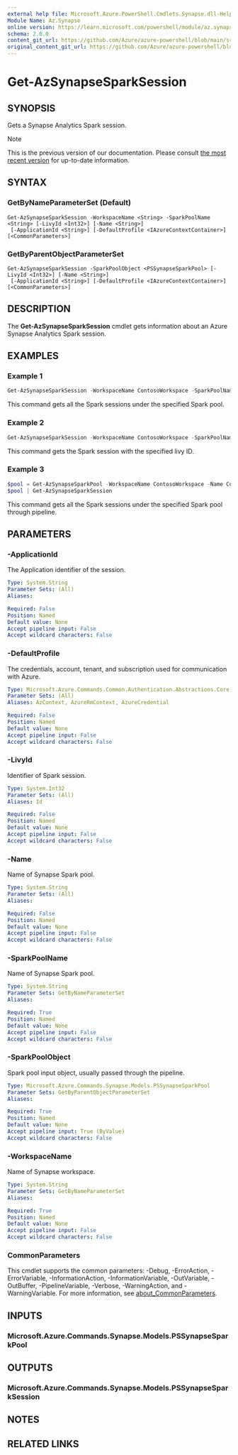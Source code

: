 ```yaml
---
external help file: Microsoft.Azure.PowerShell.Cmdlets.Synapse.dll-Help.xml
Module Name: Az.Synapse
online version: https://learn.microsoft.com/powershell/module/az.synapse/get-azsynapsesparksession
schema: 2.0.0
content_git_url: https://github.com/Azure/azure-powershell/blob/main/src/Synapse/Synapse/help/Get-AzSynapseSparkSession.md
original_content_git_url: https://github.com/Azure/azure-powershell/blob/main/src/Synapse/Synapse/help/Get-AzSynapseSparkSession.md
---
```


# Get-AzSynapseSparkSession

## SYNOPSIS
Gets a Synapse Analytics Spark session.

> [!NOTE]
>This is the previous version of our documentation. Please consult [the most recent version](/powershell/module/az.synapse/get-azsynapsesparksession) for up-to-date information.

## SYNTAX

### GetByNameParameterSet (Default)
```
Get-AzSynapseSparkSession -WorkspaceName <String> -SparkPoolName <String> [-LivyId <Int32>] [-Name <String>]
 [-ApplicationId <String>] [-DefaultProfile <IAzureContextContainer>] [<CommonParameters>]
```

### GetByParentObjectParameterSet
```
Get-AzSynapseSparkSession -SparkPoolObject <PSSynapseSparkPool> [-LivyId <Int32>] [-Name <String>]
 [-ApplicationId <String>] [-DefaultProfile <IAzureContextContainer>] [<CommonParameters>]
```

## DESCRIPTION
The **Get-AzSynapseSparkSession** cmdlet gets information about an Azure Synapse Analytics Spark session.

## EXAMPLES

### Example 1
```powershell
Get-AzSynapseSparkSession -WorkspaceName ContosoWorkspace -SparkPoolName ContosoSparkPool
```

This command gets all the Spark sessions under the specified Spark pool.

### Example 2
```powershell
Get-AzSynapseSparkSession -WorkspaceName ContosoWorkspace -SparkPoolName ContosoSparkPool -LivyId 1
```

This command gets the Spark session with the specified livy ID.

### Example 3
```powershell
$pool = Get-AzSynapseSparkPool -WorkspaceName ContosoWorkspace -Name ContosoSparkPool
$pool | Get-AzSynapseSparkSession
```

This command gets all the Spark sessions under the specified Spark pool through pipeline.

## PARAMETERS

### -ApplicationId
The Application identifier of the session.

```yaml
Type: System.String
Parameter Sets: (All)
Aliases:

Required: False
Position: Named
Default value: None
Accept pipeline input: False
Accept wildcard characters: False
```

### -DefaultProfile
The credentials, account, tenant, and subscription used for communication with Azure.

```yaml
Type: Microsoft.Azure.Commands.Common.Authentication.Abstractions.Core.IAzureContextContainer
Parameter Sets: (All)
Aliases: AzContext, AzureRmContext, AzureCredential

Required: False
Position: Named
Default value: None
Accept pipeline input: False
Accept wildcard characters: False
```

### -LivyId
Identifier of Spark session.

```yaml
Type: System.Int32
Parameter Sets: (All)
Aliases: Id

Required: False
Position: Named
Default value: None
Accept pipeline input: False
Accept wildcard characters: False
```

### -Name
Name of Synapse Spark pool.

```yaml
Type: System.String
Parameter Sets: (All)
Aliases:

Required: False
Position: Named
Default value: None
Accept pipeline input: False
Accept wildcard characters: False
```

### -SparkPoolName
Name of Synapse Spark pool.

```yaml
Type: System.String
Parameter Sets: GetByNameParameterSet
Aliases:

Required: True
Position: Named
Default value: None
Accept pipeline input: False
Accept wildcard characters: False
```

### -SparkPoolObject
Spark pool input object, usually passed through the pipeline.

```yaml
Type: Microsoft.Azure.Commands.Synapse.Models.PSSynapseSparkPool
Parameter Sets: GetByParentObjectParameterSet
Aliases:

Required: True
Position: Named
Default value: None
Accept pipeline input: True (ByValue)
Accept wildcard characters: False
```

### -WorkspaceName
Name of Synapse workspace.

```yaml
Type: System.String
Parameter Sets: GetByNameParameterSet
Aliases:

Required: True
Position: Named
Default value: None
Accept pipeline input: False
Accept wildcard characters: False
```

### CommonParameters
This cmdlet supports the common parameters: -Debug, -ErrorAction, -ErrorVariable, -InformationAction, -InformationVariable, -OutVariable, -OutBuffer, -PipelineVariable, -Verbose, -WarningAction, and -WarningVariable. For more information, see [about_CommonParameters](http://go.microsoft.com/fwlink/?LinkID=113216).

## INPUTS

### Microsoft.Azure.Commands.Synapse.Models.PSSynapseSparkPool

## OUTPUTS

### Microsoft.Azure.Commands.Synapse.Models.PSSynapseSparkSession

## NOTES

## RELATED LINKS
